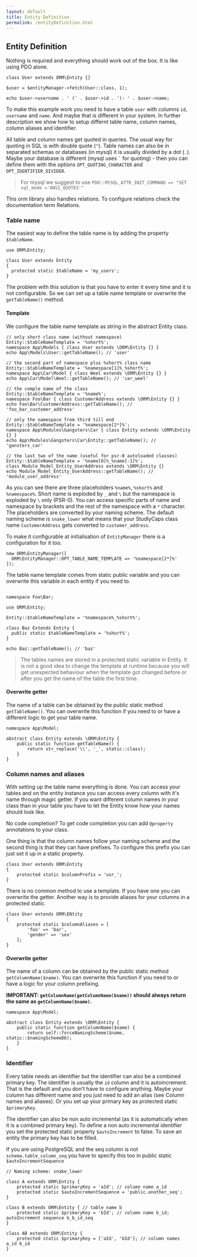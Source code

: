 ```yaml
---
layout: default
title: Entity Definition
permalink: /entityDefinition.html
---
```

## Entity Definition

Nothing is required and everything should work out of the box. It is like using PDO alone.

```php?start_inline=true
class User extends ORM\Entity {}

$user = $entityManager->fetch(User::class, 1);

echo $user->username . ' (' . $user->id . '): ' . $user->name;
```

To make this example work you need to have a table `user` with columns `id`, `username` and `name`. And maybe that is
different in your system. In further description we show how to setup differnt table name, column names, column 
aliases and identifier.

All table and column names get quoted in queries. The usual way for quoting in SQL is with double quote (`"`).
Table names can also be in separated schemas or databases (in mysql) it is usually divided by a dot (`.`). Maybe your
database is different (mysql uses `` ` `` for quoting) - then you can define them with the options 
`OPT_QUOTING_CHARACTER` and `OPT_IDENTIFIER_DIVIDER`.

> For mysql we suggest to use `PDO::MYSQL_ATTR_INIT_COMMAND => "SET sql_mode ='ANSI_QUOTES'"`

This orm library also handles relations. To configure relations check the documentation term Relations.

### Table name

The easiest way to define the table name is by adding the property `$tableName`.

```php?start_inline=true
use ORM\Entity;

class User extends Entity
{
  protected static $tableName = 'my_users';
}
```

The problem with this solution is that you have to enter it every time and it is not configurable. So we can set up
a table name template or overwrite the `getTableName()` method.

#### Template

We configure the table name template as string in the abstract Entity class.

```php?start_inline=true
// only short class name (without namespace)
Entity::$tableNameTemplate = '%short%'; 
namespace App\Models { class User extends \ORM\Entity {} }
echo App\Models\User::getTableName(); // 'user'

// the second part of namespace plus %short% class name
Entity::$tableNameTemplate = '%namespace[1]%_%short%';
namespace App\Car\Model { class Weel extends \ORM\Entity {} }
echo App\Car\Model\Weel::getTableName(); // 'car_weel'

// the comple name of the class
Entity::$tableNameTemplate = '%name%'; 
namespace Foo\Bar { class CustomerAddress extends \ORM\Entity {} }
echo Foo\Bar\CustomerAddress::getTableName(); // 'foo_bar_customer_address'

// only the namespace from third till end
Entity::$tableNameTemplate = '%namespace[2*]%';
namespace App\Modules\Gangsters\Car { class Entity extends \ORM\Entity {} }
echo App\Modules\Gangsters\Car\Entity::getTableName(); // 'gansters_car'

// the last two of the name (useful for psr-0 autoloaded classes)
Entity::$tableNameTemplate = '%name[0]%_%name[-1]%';
class Module_Model_Entity_UserAddress extends \ORM\Entity {}
echo Module_Model_Entity_UserAddress::getTableName(); // 'module_user_address'
```

As you can see there are three placeholders `%name%`, `%short%` and `%namespace%`. Short name is exploded by `_` and `\`
but the namespace is exploded by `\` only (PSR-0). You can access specific parts of name and namespace by brackets and
the rest of the namespace with a `*` character. The placeholders are converted by your naming scheme. The default
naming scheme is `snake_lower` what means that your StudlyCaps class name `CustomerAddress` gets converted to
`customer_address`.

To make it configurable at initialisation of `EntityManager` there is a configuration for it too.

```php?start_inline=true
new ORM\EntityManager([
  ORM\EntityManager::OPT_TABLE_NAME_TEMPLATE => '%namespace[2*]%'
]);
```

The table name template comes from static public variable and you can overwrite this variable in each entity if you
need to.

```php?start_inline=true

namespace Foo\Bar;

use ORM\Entity;

Entity::$tableNameTemplate = '%namespace%_%short%';

class Baz Extends Entity {
  public static $tableNameTemplate = '%short%';
}

echo Baz::getTableName(); // 'baz'
```

> The tables names are stored in a protected static variable in Entity. It is not a good idea to change the template at
> runtime because you will get unexpected behaviour when the template got changed before or after you get the name of 
> the table the first time.

#### Overwrite getter

The name of a table can be obtained by the public static method `getTableName()`. You can overwrite this function if you
need to or have a different logic to get your table name. 

```php?start_inline=true
namespace App\Model;

abstract class Entity extends \ORM\Entity {
    public static function getTableName() {
        return str_replace('\\', '_', static::class);
    }
}
```

### Column names and aliases

With setting up the table name everything is done. You can access your tables and on the entity instance you can access
every column with it's name through magic getter. If you want different column names in your class than in your table 
you have to let the Entity know how your names should look like.

No code completion? To get code completion you can add `@property` annotations to your class.

One thing is that the column names follow your naming scheme and the second thing is that they can have prefixes. To
configure this prefix you can just set it up in a static property.

```php?start_inline=true
class User extends ORM\Entity 
{
    protected static $columnPrefix = 'usr_'; 
}
```

There is no common method to use a template. If you have one you can overwrite the getter. Another way is to provide
aliases for your columns in a protected static.
 
```php?start_inline=true
class User extends ORM\ENtity
{
    protected static $columnAliases = [
        'foo' => 'bar',
        'gender' => 'sex'
    ];
}
```

#### Overwrite getter

The name of a column can be obtained by the public static method `getColumnName($name)`. You can overwrite this function
if you need to or have a logic for your column prefixing.

**IMPORTANT: `getColumnName(getColumnName($name))` should always return the same as `getColumnName($name)`.**

```php?start_inline=true
namespace App\Model;

abstract class Entity extends \ORM\Entity {
    public static function getColumnName($name) {
        return self::forceNamingScheme($name, static::$namingSchemeDb);
    }
}
```

### Identifier

Every table needs an identifier but the identifier can also be a combined primary key. The identifier is usually the 
`id` column and it is autoincrement. That is the default and you don't have to configure anything. Maybe your column
has different name and you just need to add an alias (see Column names and aliases). Or you set up your primary key
as protected static `$primaryKey`.

The identifier can also be non auto incremental (as it is automatically when it is a combined primary key). To define
a non auto incremental identifier you set the protected static property `$autoIncrement` to false. To save an entity the
primary key has to be filled.

If you are using PostgreSQL and the seq column is not `schema.table_column_seq` you have to specify this too in public
static `$autoIncrementSequence`

```php?start_inline=true
// Naming scheme: snake_lower

class A extends ORM\Entity {
    protected static $primaryKey = 'aId'; // column name a_id
    protected static $autoIncrementSequence = 'public.another_seq';
}

class B extends ORM\Entity { // table name b
    protected static $primaryKey = 'bId'; // column name b_id; autoIncrement sequence b_b_id_seq
}

class AB extends ORM\Entity {
    protected static $primaryKey = ['aId', 'bId']; // column names a_id b_id
}
```
